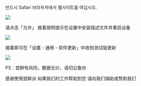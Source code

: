 반드시 Safari 브라우저에서 웹사이트를 여십시오.

![][Install Profile Alert]

请点击「允许」
接着按照提示在设置中安装描述文件并重启设备

![][After Install Profile]

接着即可在「设置 - 通用 - 软件更新」中收到测试版更新

![][System Update]

PS：尝鲜有风险，数据无价，请切记备份

感谢使用尝鲜派
如果我们的工作帮助到您
请向我们捐助或赞助我们

[Install Profile Alert]: https://tva1.sinaimg.cn/large/008i3skNgy1gwqlc5hlmuj30gz0afgli.jpg
[After Install Profile]: https://tva1.sinaimg.cn/large/008i3skNgy1gwqo0wdnppj311q0hqdgm.jpg
[System Update]: https://tva1.sinaimg.cn/large/008i3skNgy1gwqoae19lrj30f10hq3ym.jpg